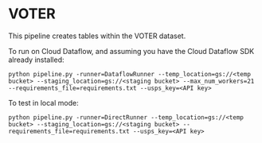 # VOTER

This pipeline creates tables within the VOTER dataset.

To run on Cloud Dataflow, and assuming you have the Cloud Dataflow SDK already installed:

```
python pipeline.py -runner=DataflowRunner --temp_location=gs://<temp bucket> --staging_location=gs://<staging bucket> --max_num_workers=21 --requirements_file=requirements.txt --usps_key=<API key>
```

To test in local mode:

```
python pipeline.py -runner=DirectRunner --temp_location=gs://<temp bucket> --staging_location=gs://<staging bucket> --requirements_file=requirements.txt --usps_key=<API key>
```
